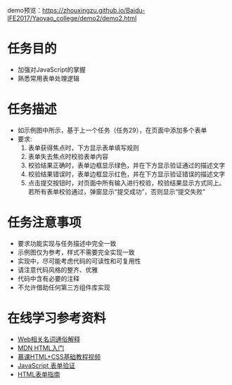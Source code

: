demo预览：https://zhouxingzu.github.io/Baidu-IFE2017/Yaoyao_college/demo2/demo2.html
# 任务目的
* 加强对JavaScript的掌握
* 熟悉常用表单处理逻辑

# 任务描述
* 如示例图中所示，基于上一个任务（任务29），在页面中添加多个表单
* 要求:
  1. 表单获得焦点时，下方显示表单填写规则
  2. 表单失去焦点时校验表单内容
  3. 校验结果正确时，表单边框显示绿色，并在下方显示验证通过的描述文字
  4. 校验结果错误时，表单边框显示红色，并在下方显示验证错误的描述文字
  5. 点击提交按钮时，对页面中所有输入进行校验，校验结果显示方式同上。若所有表单校验通过，弹窗显示“提交成功”，否则显示“提交失败”

# 任务注意事项
* 要求功能实现与任务描述中完全一致
* 示例图仅为参考，样式不需要完全实现一致
* 实现中，尽可能考虑代码的可读性和可复用性
* 请注意代码风格的整齐、优雅
* 代码中含有必要的注释
* 不允许借助任何第三方组件库实现

# 在线学习参考资料
* [Web相关名词通俗解释](https://www.zhihu.com/question/22689579)
* [MDN HTML入门](https://developer.mozilla.org/zh-CN/docs/Web/Guide/HTML/Introduction)
* [慕课HTML+CSS基础教程视频](http://www.imooc.com/learn/9)
* [JavaScript 表单验证](http://www.w3school.com.cn/js/js_form_validation.asp)
* [HTML表单指南](https://developer.mozilla.org/zh-CN/docs/Learn/HTML/Forms)
